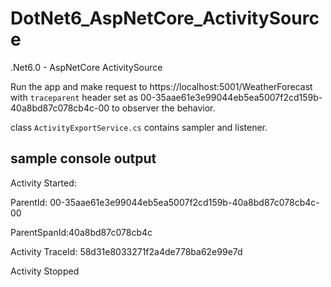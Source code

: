 # DotNet6_AspNetCore_ActivitySource
.Net6.0 - AspNetCore ActivitySource

Run the app and make request to https://localhost:5001/WeatherForecast with `traceparent` header set as 00-35aae61e3e99044eb5ea5007f2cd159b-40a8bd87c078cb4c-00 to observer the behavior.

class `ActivityExportService.cs` contains sampler and listener.

## sample console output

Activity Started:

ParentId: 00-35aae61e3e99044eb5ea5007f2cd159b-40a8bd87c078cb4c-00

ParentSpanId:40a8bd87c078cb4c

Activity TraceId: 58d31e8033271f2a4de778ba62e99e7d

Activity Stopped
